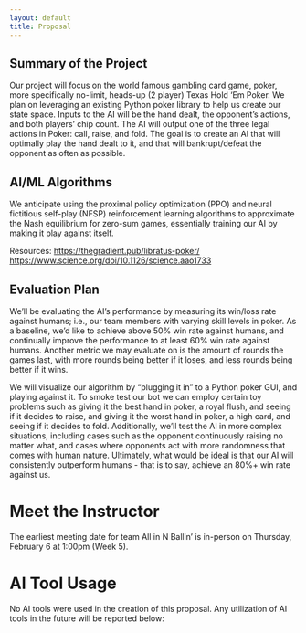 ```yaml
---
layout: default
title: Proposal
---
```


## Summary of the Project
Our project will focus on the world famous gambling card game, poker, more specifically no-limit, heads-up (2 player) Texas Hold ‘Em Poker. We plan on leveraging an existing Python poker library to help us create our state space. Inputs to the AI will be the hand dealt, the opponent’s actions, and both players’ chip count. The AI will output one of the three legal actions in Poker: call, raise, and fold. The goal is to create an AI that will optimally play the hand dealt to it, and that will bankrupt/defeat the opponent as often as possible.

## AI/ML Algorithms

We anticipate using the proximal policy optimization (PPO) and neural fictitious self-play (NFSP) reinforcement learning algorithms to approximate the Nash equilibrium for zero-sum games, essentially training our AI by making it play against itself.

Resources:
https://thegradient.pub/libratus-poker/
https://www.science.org/doi/10.1126/science.aao1733

## Evaluation Plan

We’ll be evaluating the AI’s performance by measuring its win/loss rate against humans; i.e., our team members with varying skill levels in poker. As a baseline, we’d like to achieve above 50% win rate against humans, and continually improve the performance to at least 60% win rate against humans. Another metric we may evaluate on is the amount of rounds the games last, with more rounds being better if it loses, and less rounds being better if it wins.

We will visualize our algorithm by “plugging it in” to a Python poker GUI, and playing against it. To smoke test our bot we can employ certain toy problems such as giving it the best hand in poker, a royal flush, and seeing if it decides to raise, and giving it the worst hand in poker, a high card, and seeing if it decides to fold. Additionally, we’ll test the AI in more complex situations, including cases such as the opponent continuously raising no matter what, and cases where opponents act with more randomness that comes with human nature. Ultimately, what would be ideal is that our AI will consistently outperform humans - that is to say, achieve an 80%+ win rate against us.

# Meet the Instructor
The earliest meeting date for team All in N Ballin’ is in-person on Thursday, February 6 at 1:00pm (Week 5).

# AI Tool Usage
No AI tools were used in the creation of this proposal. Any utilization of AI tools in the future will be reported below:
